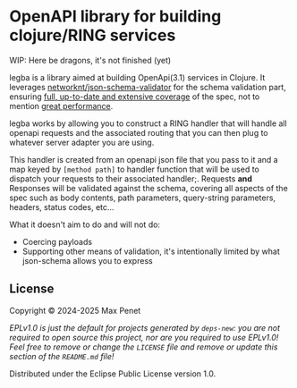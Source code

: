 # OpenAPI library for building clojure/RING services

WIP: Here be dragons, it's not finished (yet)

legba is a library aimed at building OpenApi(3.1) services in Clojure. It
leverages
[networknt/json-schema-validator](https://github.com/networknt/json-schema-validator)
for the schema validation part, ensuring [full, up-to-date and extensive
coverage](https://www.creekservice.org/json-schema-validation-comparison/functional)
of the spec, not to mention [great
performance](https://www.creekservice.org/json-schema-validation-comparison/performance).

legba works by allowing you to construct a RING handler that will handle all
openapi requests and the associated routing that you can then plug to whatever
server adapter you are using.

This handler is created from an openapi json file that you pass to it and a map
keyed by `[method path]` to handler function that will be used to dispatch your
requests to their associated handler;. Requests **and** Responses will be
validated against the schema, covering all aspects of the spec such as body
contents, path parameters, query-string parameters, headers, status codes,
etc...


What it doesn't aim to do and will not do:

* Coercing payloads
* Supporting other means of validation, it's intentionally limited by what
  json-schema allows you to express

## License

Copyright © 2024-2025 Max Penet

_EPLv1.0 is just the default for projects generated by `deps-new`: you are not_
_required to open source this project, nor are you required to use EPLv1.0!_
_Feel free to remove or change the `LICENSE` file and remove or update this_
_section of the `README.md` file!_

Distributed under the Eclipse Public License version 1.0.
